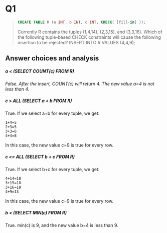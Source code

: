 Q1
=

> ```sql
> CREATE TABLE R (a INT, b INT, c INT, CHECK( [fill-in] ));
> ```
> Currently R contains the tuples (1,4,14), (2,3,15), and (3,3,16). Which of the following tuple-based CHECK constraints will cause the following insertion to be rejected? 
> INSERT INTO R VALUES (4,4,9);

Answer choices and analysis
-

##### a < (SELECT COUNT(c) FROM R)

_False. After the insert, COUNT(c) will return 4. The new value a=4 is not less than 4._

##### c > ALL (SELECT a + b FROM R)

True. If we select a+b for every tuple, we get:
```
1+4=5
2+3=5
3+3=6
4+4=8
```
In this case, the new value c=9 is true for every row.

##### c <= ALL (SELECT b + c FROM R)

True. If we select b+c for every tuple, we get:
```
4+14=18
3+15=18
3+16=19
4+9=13
```
In this case, the new value c=9 is true for every row.

##### b < (SELECT MIN(c) FROM R) 

True. min(c) is 9, and the new value b=4 is less than 9.
